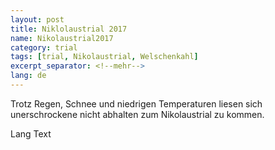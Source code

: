 ```yaml
---
layout: post
title: Niklolaustrial 2017
name: Nikolaustrial2017
category: trial
tags: [trial, Nikolaustrial, Welschenkahl]
excerpt_separator: <!--mehr-->
lang: de
---
```

Trotz Regen, Schnee und niedrigen Temperaturen liesen sich unerschrockene nicht abhalten zum Nikolaustrial zu kommen.
<!--mehr-->
Lang Text
